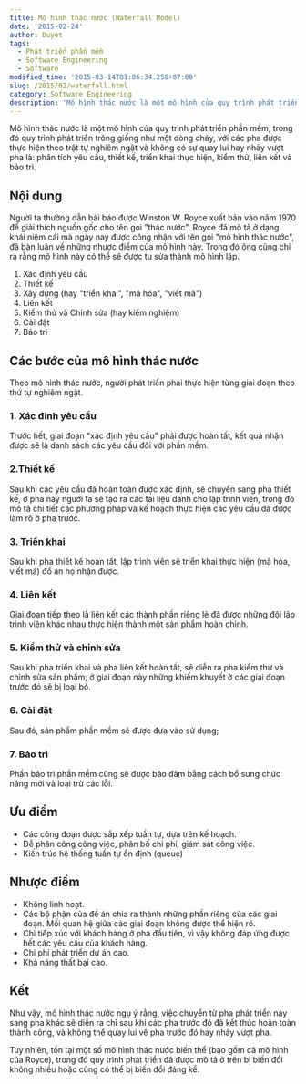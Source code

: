 ```yaml
---
title: Mô hình thác nước (Waterfall Model)
date: '2015-02-24'
author: Duyet
tags:
  - Phát triển phần mềm
  - Software Engineering
  - Software
modified_time: '2015-03-14T01:06:34.258+07:00'
slug: /2015/02/waterfall.html
category: Software Engineering
description: 'Mô hình thác nước là một mô hình của quy trình phát triển phần mềm, trong đó quy trình phát triển trông giống như một dòng chảy, với các pha được thực hiện theo trật tự nghiêm ngặt và không có sự quay lui hay nhảy vượt pha là: phân tích yêu cầu, thiết kế, triển khai thực hiện, kiểm thử, liên kết và bảo trì.'
---
```


Mô hình thác nước là một mô hình của quy trình phát triển phần mềm, trong đó quy trình phát triển trông giống như một dòng chảy, với các pha được thực hiện theo trật tự nghiêm ngặt và không có sự quay lui hay nhảy vượt pha là: phân tích yêu cầu, thiết kế, triển khai thực hiện, kiểm thử, liên kết và bảo trì.

## Nội dung

Người ta thường dẫn bài báo được Winston W. Royce xuất bản vào năm 1970 để giải thích nguồn gốc cho tên gọi "thác nước". Royce đã mô tả ở dạng khái niệm cái mà ngày nay được công nhận với tên gọi "mô hình thác nước", đã bàn luận về những nhược điểm của mô hình này. Trong đó ông cũng chỉ ra rằng mô hình này có thể sẽ được tu sửa thành mô hình lặp.

1. Xác định yêu cầu
2. Thiết kế
3. Xây dựng (hay "triển khai", "mã hóa", "viết mã")
4. Liên kết
5. Kiểm thử và Chỉnh sửa (hay kiểm nghiệm)
6. Cài đặt
7. Bảo trì

## Các bước của mô hình thác nước

Theo mô hình thác nước, người phát triển phải thực hiện từng giai đoạn theo thứ tự nghiêm ngặt.

### 1. Xác đinh yêu cầu

Trước hết, giai đoạn "xác định yêu cầu" phải được hoàn tất, kết quả nhận được sẽ là danh sách các yêu cầu đối với phần mềm.

### 2.Thiết kế

Sau khi các yêu cầu đã hoàn toàn được xác định, sẽ chuyển sang pha thiết kế, ở pha này người ta sẽ tạo ra các tài liệu dành cho lập trình viên, trong đó mô tả chi tiết các phương pháp và kế hoạch thực hiện các yêu cầu đã được làm rõ ở pha trước.

### 3. Triển khai

Sau khi pha thiết kế hoàn tất, lập trình viên sẽ triển khai thực hiện (mã hóa, viết mã) đồ án họ nhận được.

### 4. Liên kết

Giai đoạn tiếp theo là liên kết các thành phần riêng lẻ đã được những đội lập trình viên khác nhau thực hiện thành một sản phẩm hoàn chỉnh.

### 5. Kiểm thử và chỉnh sửa

Sau khi pha triển khai và pha liên kết hoàn tất, sẽ diễn ra pha kiểm thử và chỉnh sửa sản phẩm; ở giai đoạn này những khiếm khuyết ở các giai đoạn trước đó sẽ bị loại bỏ.

### 6. Cài đặt

Sau đó, sản phẩm phần mềm sẽ được đưa vào sử dụng;

### 7. Bảo trì

Phần bảo trì phần mềm cũng sẽ được bảo đảm bằng cách bổ sung chức năng mới và loại trừ các lỗi.

## Ưu điểm

- Các công đoạn được sắp xếp tuần tự, dựa trên kế hoạch.
- Dễ phân công công việc, phân bố chi phí, giám sát công việc.
- Kiến trúc hệ thống tuần tự ổn định (queue)

## Nhược điểm

- Không linh hoạt.
- Các bộ phận của đề án chia ra thành những phần riêng của các giai đoạn. Mối quan hệ giữa các giai đoạn không được thể hiện rõ.
- Chỉ tiếp xúc với khách hàng ở pha đầu tiên, vì vậy không đáp ứng được hết các yêu cầu của khách hàng.
- Chi phí phát triển dự án cao.
- Khả năng thất bại cao.

## Kết

Như vậy, mô hình thác nước ngụ ý rằng, việc chuyển từ pha phát triển này sang pha khác sẽ diễn ra chỉ sau khi các pha trước đó đã kết thúc hoàn toàn thành công, và không thể quay lui về pha trước đó hay nhảy vượt pha.

Tuy nhiên, tồn tại một số mô hình thác nước biến thể (bao gồm cả mô hình của Royce), trong đó quy trình phát triển đã được mô tả ở trên bị biến đổi không nhiều hoặc cũng có thể bị biến đổi đáng kể.
